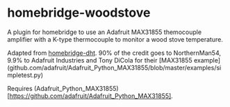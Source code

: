 # homebridge-woodstove
A plugin for homebridge to use an Adafruit MAX31855 themocouple amplifier with a K-type thermocouple to monitor a wood stove temperature.

Adapted from [homebridge-dht](https://github.com/NorthernMan54/homebridge-dht).
90% of the credit goes to NorthernMan54, 9.9% to Adafruit Industries and Tony DiCola for their [MAX31855 example] (github.com/adafruit/Adafruit_Python_MAX31855/blob/master/examples/simpletest.py)

Requires (Adafruit_Python_MAX31855)[https://github.com/adafruit/Adafruit_Python_MAX31855].
